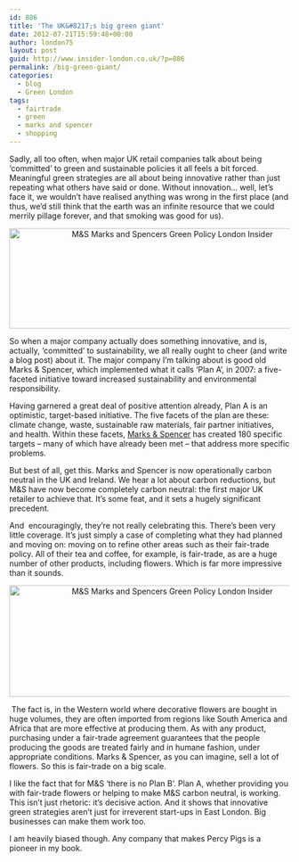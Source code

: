 ```yaml
---
id: 886
title: 'The UK&#8217;s big green giant'
date: 2012-07-21T15:59:48+00:00
author: london75
layout: post
guid: http://www.insider-london.co.uk/?p=886
permalink: /big-green-giant/
categories:
  - blog
  - Green London
tags:
  - fairtrade
  - green
  - marks and spencer
  - shopping
---
```

Sadly, all too often, when major UK retail companies talk about being ‘committed’ to green and sustainable policies it all feels a bit forced. Meaningful green strategies are all about being innovative rather than just repeating what others have said or done. Without innovation&#8230; well, let’s face it, we wouldn’t have realised anything was wrong in the first place (and thus, we’d still think that the earth was an infinite resource that we could merrily pillage forever, and that smoking was good for us).

<p style="text-align: center">
  <a href="http://www.insider-london.co.uk/wp-content/uploads/2012/07/m-and-s-fair-trade.jpg"><img class="aligncenter  wp-image-922" src="http://www.insider-london.co.uk/wp-content/uploads/2012/07/m-and-s-fair-trade.jpg" alt="M&S Marks and Spencers Green Policy London Insider" width="570" height="180" /></a>
</p>

So when a major company actually does something innovative, and is, actually, ‘committed’ to sustainability, we all really ought to cheer (and write a blog post) about it. The major company I’m talking about is good old Marks & Spencer, which implemented what it calls ‘Plan A’, in 2007: a five-faceted initiative toward increased sustainability and environmental responsibility.

Having garnered a great deal of positive attention already, Plan A is an optimistic, target-based initiative. The five facets of the plan are these: climate change, waste, sustainable raw materials, fair partner initiatives, and health. Within these facets, [Marks & Spencer](http://www.marksandspencer.com/Flowers-Plants-Flowers-Gifts/b/44011030) has created 180 specific targets &#8211; many of which have already been met &#8211; that address more specific problems.

<span style="text-align: center">But best of all, get this. Marks and Spencer is now operationally carbon neutral in the UK and Ireland. We hear a lot about carbon reductions, but M&S have now become completely carbon neutral: the first major UK retailer to achieve that. It’s some feat, and it sets a hugely significant precedent.</span>

And  encouragingly, they’re not really celebrating this. There’s been very little coverage. It’s just simply a case of completing what they had planned and moving on: moving on to refine other areas such as their fair-trade policy. All of their tea and coffee, for example, is fair-trade, as are a huge number of other products, including flowers. Which is far more impressive than it sounds.

<p style="text-align: center">
  <a href="http://www.insider-london.co.uk/wp-content/uploads/2012/07/m-and-s-flowers-new1.jpg"><img class="aligncenter  wp-image-906" src="http://www.insider-london.co.uk/wp-content/uploads/2012/07/m-and-s-flowers-new1.jpg" alt="M&S Marks and Spencers Green Policy London Insider" width="570" height="200" /></a>
</p>

 The fact is, in the Western world where decorative flowers are bought in huge volumes, they are often imported from regions like South America and Africa that are more effective at producing them. As with any product, purchasing under a fair-trade agreement guarantees that the people producing the goods are treated fairly and in humane fashion, under appropriate conditions. Marks & Spencer, as you can imagine, sell a lot of flowers. So this is fair-trade on a big scale.

I like the fact that for M&S ‘there is no Plan B’. Plan A, whether providing you with fair-trade flowers or helping to make M&S carbon neutral, is working. This isn’t just rhetoric: it’s decisive action. And it shows that innovative green strategies aren’t just for irreverent start-ups in East London. Big businesses can make them work too.

I am heavily biased though. Any company that makes Percy Pigs is a pioneer in my book.
